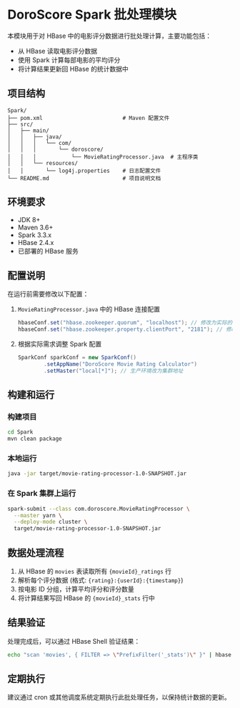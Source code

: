# DoroScore Spark 批处理模块

本模块用于对 HBase 中的电影评分数据进行批处理计算，主要功能包括：

- 从 HBase 读取电影评分数据
- 使用 Spark 计算每部电影的平均评分
- 将计算结果更新回 HBase 的统计数据中

## 项目结构

```
Spark/
├── pom.xml                         # Maven 配置文件
├── src/
│   ├── main/
│   │   ├── java/
│   │   │   └── com/
│   │   │       └── doroscore/
│   │   │           └── MovieRatingProcessor.java  # 主程序类
│   │   └── resources/
│   │       └── log4j.properties    # 日志配置文件
└── README.md                       # 项目说明文档
```

## 环境要求

- JDK 8+
- Maven 3.6+
- Spark 3.3.x
- HBase 2.4.x
- 已部署的 HBase 服务

## 配置说明

在运行前需要修改以下配置：

1. `MovieRatingProcessor.java` 中的 HBase 连接配置
   ```java
   hbaseConf.set("hbase.zookeeper.quorum", "localhost"); // 修改为实际的 ZooKeeper 地址
   hbaseConf.set("hbase.zookeeper.property.clientPort", "2181"); // 修改为实际的端口
   ```

2. 根据实际需求调整 Spark 配置
   ```java
   SparkConf sparkConf = new SparkConf()
           .setAppName("DoroScore Movie Rating Calculator")
           .setMaster("local[*]"); // 生产环境改为集群地址
   ```

## 构建和运行

### 构建项目

```bash
cd Spark
mvn clean package
```

### 本地运行

```bash
java -jar target/movie-rating-processor-1.0-SNAPSHOT.jar
```

### 在 Spark 集群上运行

```bash
spark-submit --class com.doroscore.MovieRatingProcessor \
  --master yarn \
  --deploy-mode cluster \
  target/movie-rating-processor-1.0-SNAPSHOT.jar
```

## 数据处理流程

1. 从 HBase 的 `movies` 表读取所有 `{movieId}_ratings` 行
2. 解析每个评分数据 (格式: `{rating}:{userId}:{timestamp}`)
3. 按电影 ID 分组，计算平均评分和评分数量
4. 将计算结果写回 HBase 的 `{movieId}_stats` 行中

## 结果验证

处理完成后，可以通过 HBase Shell 验证结果：

```bash
echo "scan 'movies', { FILTER => \"PrefixFilter('_stats')\" }" | hbase shell
```

## 定期执行

建议通过 cron 或其他调度系统定期执行此批处理任务，以保持统计数据的更新。 
